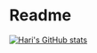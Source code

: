 # Readme
[![Hari's GitHub stats](https://github-readme-stats.vercel.app/api?username=haripallikere)](https://github.com/haripallikere/github-readme-stats)

